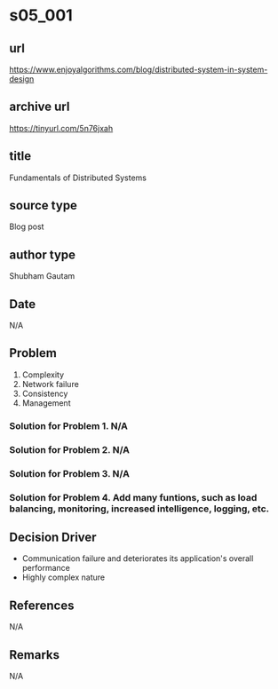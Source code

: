 # s05_001

## url
https://www.enjoyalgorithms.com/blog/distributed-system-in-system-design

## archive url
https://tinyurl.com/5n76jxah

## title
Fundamentals of Distributed Systems

## source type
Blog post

## author type
Shubham Gautam

## Date
N/A

## Problem
1. Complexity
2. Network failure
3. Consistency
4. Management

### Solution for Problem 1. N/A
### Solution for Problem 2. N/A
### Solution for Problem 3. N/A
### Solution for Problem 4. Add many funtions, such as load balancing, monitoring, increased intelligence, logging, etc.

## Decision Driver
- Communication failure and deteriorates its application's overall performance 
- Highly complex nature

## References
N/A

## Remarks
N/A